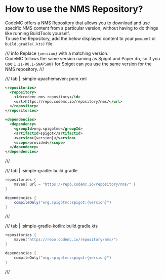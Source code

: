 # How to use the NMS Repository?

CodeMC offers a NMS Repository that allows you to download and use specific NMS content from a particular version, without having to do things like running BuildTools yourself.  
To use the Repository, add the below displayed content to your `pom.xml` or `build.gradle(.kts)` file.

/// info
Replace `{version}` with a matching version.  
CodeMC follows the same version naming as Spigot and Paper do, so if you use `1.21-R0.1-SNAPSHOT` for Spigot can you use the same version for the NMS repository.
///

/// tab | :simple-apachemaven: pom.xml
```xml
<repositories>
  <repository>
    <id>codemc-nms-repository</id>
    <url>https://repo.codemc.io/repository/nms/</url>
  </repository>
</repositories>

<dependencies>
  <dependency>
    <groupId>org.spigotmc</groupId>
    <artifactId>spigot</artifactId>
    <version>{version}</version>
    <scope>provided</scope>
  </dependency>
</dependencies>
```
///

/// tab | :simple-gradle: build.gradle
```groovy
repositories {
    maven{ url = "https://repo.codemc.io/repository/nms/" }
}

dependencies {
    compileOnly("org.spigotmc:spigot:{version}")
}
```
///

/// tab | :simple-gradle-kotlin: build.gradle.kts
```kotlin
repositories {
    maven("https://repo.codemc.io/repository/nms/")
}

dependencies {
    compileOnly("org.spigotmc:spigot:{version}")
}
```
///
